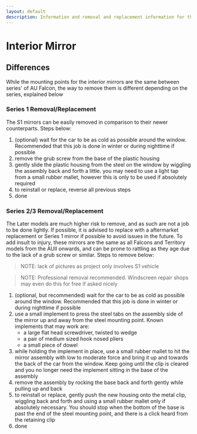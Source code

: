 ```yaml
---
layout: default
description: Information and removal and replacement information for the 1999-2002 Ford Falcon AU (Also relevant to the BA/BF/FG Falcons and SX/SY/SZ Territorys)
---
```


# Interior Mirror

## Differences

While the mounting points for the interior mirrors are the same between series' of AU Falcon, the way to remove them is different depending on the series, explained below

### Series 1 Removal/Replacement

The S1 mirrors can be easily removed in comparison to their newer counterparts. Steps below:

1. (optional) wait for the car to be as cold as possible around the window. Recommended that this job is done in winter or during nighttime if possible
2. remove the grub screw from the base of the plastic housing
    <!--TODO add pic and hex size-->
3. gently slide the plastic housing from the steel on the window by wiggling the assembly back and forth a little. you may need to use a light tap from a small rubber mallet, however this is only to be used if absolutely required
4. to reinstall or replace, reverse all previous steps
5. done

### Series 2/3 Removal/Replacement

The Later models are much higher risk to remove, and as such are not a job to be done lightly. If possible, it is advised to replace with a aftermarket replacement or Series 1 mirror if possible to avoid issues in the future. To add insult to injury, these mirrors are the same as all Falcons and Territory models from the AUII onwards, and can be prone to rattling as they age due to the lack of a grub screw or similar. Steps to remove below:

> NOTE: lack of pictures as project only involves S1 vehicle

> NOTE: Professional removal recommended. Windscreen repair shops may even do this for free if asked nicely

1. (optional, but recommended) wait for the car to be as cold as possible around the window. Recommended that this job is done in winter or during nighttime if possible
1. use a small implement to press the steel tabs on the assembly side of the mirror up and away from the steel mounting point. Known implements that may work are:
    - a large flat head screwdriver, twisted to wedge
    - a pair of medium sized hook nosed pliers
    - a small piece of dowel
1. while holding the implement in place, use a small rubber mallet to hit the mirror assembly with low to moderate force and bring it up and towards the back of the car from the window. Keep going until the clip is cleared and you no longer need the implement sitting in the base of the assembly
1. remove the assembly by rocking the base back and forth gently while pulling up and back
1. to reinstall or replace, gently push the new housing onto the metal clip, wiggling back and forth and using a small rubber mallet only if absolutely necessary. You should stop when the bottom of the base is past the end of the steel mounting point, and there is a click heard from the retaining clip
1. done

<!--TODO add pic of S3 mirror-->